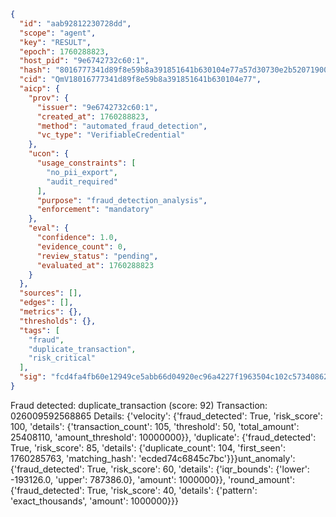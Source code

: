 ```json
{
  "id": "aab92812230728dd",
  "scope": "agent",
  "key": "RESULT",
  "epoch": 1760288823,
  "host_pid": "9e6742732c60:1",
  "hash": "8016777341d89f8e59b8a391851641b630104e77a57d30730e2b52071900cadc",
  "cid": "QmV18016777341d89f8e59b8a391851641b630104e77",
  "aicp": {
    "prov": {
      "issuer": "9e6742732c60:1",
      "created_at": 1760288823,
      "method": "automated_fraud_detection",
      "vc_type": "VerifiableCredential"
    },
    "ucon": {
      "usage_constraints": [
        "no_pii_export",
        "audit_required"
      ],
      "purpose": "fraud_detection_analysis",
      "enforcement": "mandatory"
    },
    "eval": {
      "confidence": 1.0,
      "evidence_count": 0,
      "review_status": "pending",
      "evaluated_at": 1760288823
    }
  },
  "sources": [],
  "edges": [],
  "metrics": {},
  "thresholds": {},
  "tags": [
    "fraud",
    "duplicate_transaction",
    "risk_critical"
  ],
  "sig": "fcd4fa4fb60e12949ce5abb66d04920ec96a4227f1963504c102c57340862778"
}
```

Fraud detected: duplicate_transaction (score: 92)
Transaction: 026009592568865
Details: {'velocity': {'fraud_detected': True, 'risk_score': 100, 'details': {'transaction_count': 105, 'threshold': 50, 'total_amount': 25408110, 'amount_threshold': 10000000}}, 'duplicate': {'fraud_detected': True, 'risk_score': 85, 'details': {'duplicate_count': 104, 'first_seen': 1760285763, 'matching_hash': 'ecded74c6845c7bc'}}}unt_anomaly': {'fraud_detected': True, 'risk_score': 60, 'details': {'iqr_bounds': {'lower': -193126.0, 'upper': 787386.0}, 'amount': 1000000}}, 'round_amount': {'fraud_detected': True, 'risk_score': 40, 'details': {'pattern': 'exact_thousands', 'amount': 1000000}}}